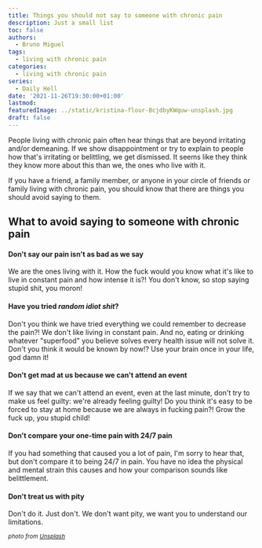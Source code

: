 ```yaml
---
title: Things you should not say to someone with chronic pain
description: Just a small list
toc: false
authors:
  - Bruno Miguel
tags:
  - living with chronic pain
categories:
  - living with chronic pain
series:
  - Daily Hell
date: '2021-11-26T19:30:00+01:00'
lastmod: 
featuredImage: ../static/kristina-flour-BcjdbyKWquw-unsplash.jpg
draft: false
---
```


People living with chronic pain often hear things that are beyond irritating and/or demeaning. If we show disappointment or try to explain to people how that's irritating or belittling, we get dismissed. It seems like they think they know more about this than we, the ones who live with it.

If you have a friend, a family member, or anyone in your circle of friends or family living with chronic pain, you should know that there are things you should avoid saying to them.

## What to avoid saying to someone with chronic pain

#### Don't say our pain isn't as bad as we say

We are the ones living with it. How the fuck would you know what it's like to live in constant pain and how intense it is?! You don't know, so stop saying stupid shit, you moron!

#### Have you tried _random idiot shit_?

Don't you think we have tried everything we could remember to decrease the pain?! We don't like living in constant pain. And no, eating or drinking whatever "superfood" you believe solves every health issue will not solve it. Don't you think it would be known by now!? Use your brain once in your life, god damn it!

#### Don't get mad at us because we can't attend an event

If we say that we can't attend an event, even at the last minute, don't try to make us feel guilty: we're already feeling guilty! Do you think it's easy to be forced to stay at home because we are always in fucking pain?! Grow the fuck up, you stupid child!

#### Don't compare your one-time pain with 24/7 pain

If you had something that caused you a lot of pain, I'm sorry to hear that, but don't compare it to being 24/7 in pain. You have no idea the physical and mental strain this causes and how your comparison sounds like belittlement.

#### Don't treat us with pity

Don't do it. Just don't. We don't want pity, we want you to understand our limitations.

<small>_photo from [Unsplash](https://unsplash.com/photos/BcjdbyKWquw)_</small>
